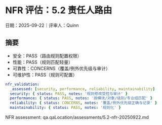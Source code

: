 # NFR 评估：5.2 责任人路由

日期：2025-09-22｜评审人：Quinn

## 摘要

- 安全：PASS（路由规则配置权限）
- 性能：PASS（规则匹配轻量）
- 可靠性：CONCERNS（覆盖/例外优先级与审计）
- 可维护性：PASS（规则可配置）

```yaml
nfr_validation:
  _assessed: [security, performance, reliability, maintainability]
  security: { status: PASS, notes: '规则修改受控与审计' }
  performance: { status: PASS, notes: '按模块/对象/级别/专业组匹配' }
  reliability: { status: CONCERNS, notes: '覆盖/例外优先级正确与记录' }
  maintainability: { status: PASS, notes: '规则化' }
```

NFR assessment: qa.qaLocation/assessments/5.2-nfr-20250922.md

